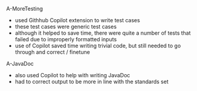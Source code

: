 A-MoreTesting
- used Githhub Copilot extension to write test cases
- these test cases were generic test cases
- although it helped to save time, there were quite a number of tests that failed due to improperly formatted inputs
- use of Copilot saved time writing trivial code, but still needed to go through and correct / finetune

A-JavaDoc
- also used Copilot to help with writing JavaDoc
- had to correct output to be more in line with the standards set